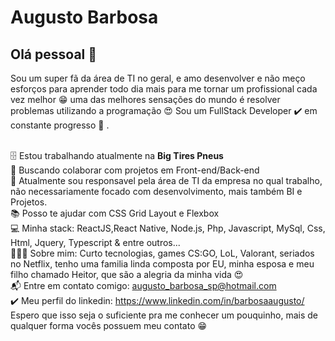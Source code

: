 # Augusto Barbosa

## Olá pessoal 👋
Sou um super fã da área de TI no geral, e amo desenvolver e não meço esforços para aprender todo dia mais para me tornar um profissional cada vez melhor 😁 uma das melhores sensações do mundo é resolver problemas utilizando a programação 😍
Sou um FullStack Developer ✔️ em constante progresso 🚀 .

 <br/>🗄️ Estou trabalhando atualmente na **Big Tires Pneus**
 <br/>💜 Buscando colaborar com projetos em Front-end/Back-end
 <br/>💜 Atualmente sou responsavel pela área de TI da empresa no qual trabalho, não necessariamente focado com desenvolvimento, mais também BI e Projetos.
 <br/>📚 Posso te ajudar com CSS Grid Layout e Flexbox
 <br/>💻 Minha stack: ReactJS,React Native, Node.js, Php, Javascript, MySql, Css, Html, Jquery, Typescript & entre outros...
 <br/>👨‍👩‍👦  Sobre mim: Curto tecnologias, games CS:GO, LoL, Valorant, seriados no Netflix, tenho uma familia linda composta por EU, minha esposa e meu filho chamado Heitor, que     são a alegria da minha vida 😍
 <br/>📬 Entre em contato comigo: augusto_barbosa_sp@hotmail.com
 <br/>✔️ Meu perfil do linkedin: https://www.linkedin.com/in/barbosaaugusto/
  Espero que isso seja o suficiente pra me conhecer um pouquinho, mais de qualquer forma vocês possuem meu contato 😁


